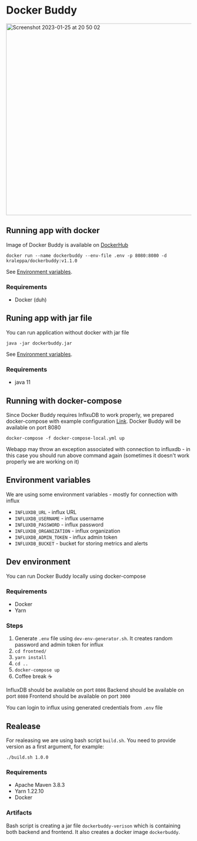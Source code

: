# Docker Buddy
<img width="521" alt="Screenshot 2023-01-25 at 20 50 02" src="https://user-images.githubusercontent.com/56135216/214673947-1200d1b4-7391-4134-8270-a8cea04c1fa8.png">

## Running app with docker
Image of Docker Buddy is available on [DockerHub](https://hub.docker.com/repository/docker/kraleppa/dockerbuddy)
```
docker run --name dockerbuddy --env-file .env -p 8080:8080 -d kraleppa/dockerbuddy:v1.1.0
```

See [Environment variables](#environment-variables).
### Requirements
- Docker (duh)

## Runing app with jar file
You can run application without docker with jar file
```
java -jar dockerbuddy.jar
```
See [Environment variables](#environment-variables).
### Requirements
- java 11

## Running with docker-compose
Since Docker Buddy requires InflxuDB to work properly, we prepared docker-compose with example configuration [Link](https://github.com/agh-docker-monitoring/dockiera-app/blob/main/docker-compose-local.yml). 
Docker Buddy will be available on port 8080
```
docker-compose -f docker-compose-local.yml up
```
Webapp may throw an exception associated with connection to influxdb - in this case you should run above command again (sometimes it doesn't work properly we are working on it)

## Environment variables
We are using some environment variables - mostly for connection with influx
- `INFLUXDB_URL` - influx URL
- `INFLUXDB_USERNAME` - influx username
- `INFLUXDB_PASSWORD` - influx password
- `INFLUXDB_ORGANIZATION` - influx organization
- `INFLUXDB_ADMIN_TOKEN` - influx admin token
- `INFLUXDB_BUCKET` - bucket for storing metrics and alerts


## Dev environment
You can run Docker Buddy locally using docker-compose
### Requirements
- Docker
- Yarn

### Steps
1. Generate `.env` file using `dev-env-generator.sh`. It creates random password and admin token for influx
2. `cd frontned/`
3. `yarn install`
4. `cd ..`
5. `docker-compose up`
6. Coffee break ☕

InfluxDB should be available on port `8086`
Backend should be available on port `8080`
Frontend should be available on port `3000`

You can login to influx using generated credentials from `.env` file

## Realease
For realeasing we are using bash script `build.sh`. You need to provide version as a first argument, for example:

`./build.sh 1.0.0`
### Requirements
- Apache Maven 3.8.3
- Yarn 1.22.10
- Docker
### Artifacts
Bash script is creating a jar file `dockerbuddy-verison` which is containing both backend and frontend. It also creates a docker image `dockerbuddy`.

